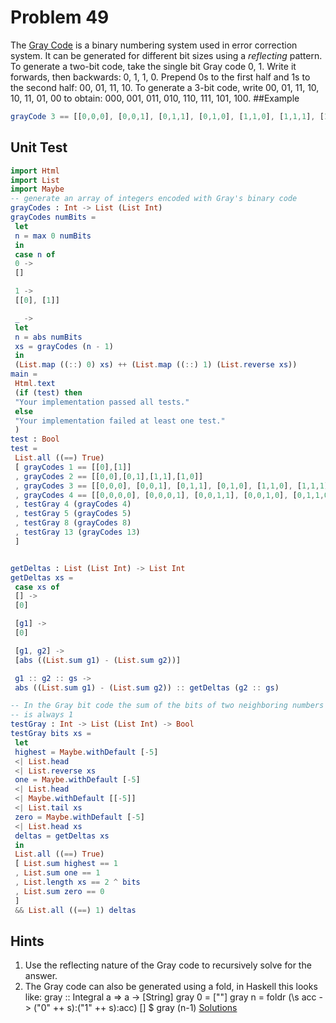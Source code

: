 # Problem 49
The [Gray Code](http://mathworld.wolfram.com/GrayCode.html) is a binary numbering system used in error correction system. It can be generated for different bit sizes using a *reflecting* pattern. To generate a two-bit code, take the single bit Gray code 0, 1. Write it forwards, then backwards: 0, 1, 1, 0. Prepend 0s to the first half and 1s to the second half: 00, 01, 11, 10. To generate a 3-bit code, write 00, 01, 11, 10, 10, 11, 01, 00 to obtain: 000, 001, 011, 010, 110, 111, 101, 100.
##Example
```elm
grayCode 3 == [[0,0,0], [0,0,1], [0,1,1], [0,1,0], [1,1,0], [1,1,1], [1,0,1], [1,0,0]]
```
## Unit Test
```elm
import Html
import List
import Maybe
-- generate an array of integers encoded with Gray's binary code
grayCodes : Int -> List (List Int)
grayCodes numBits =
 let
 n = max 0 numBits
 in
 case n of
 0 ->
 []

 1 ->
 [[0], [1]]

 _ ->
 let
 n = abs numBits
 xs = grayCodes (n - 1)
 in
 (List.map ((::) 0) xs) ++ (List.map ((::) 1) (List.reverse xs))
main =
 Html.text
 (if (test) then
 "Your implementation passed all tests."
 else
 "Your implementation failed at least one test."
 )
test : Bool
test =
 List.all ((==) True)
 [ grayCodes 1 == [[0],[1]]
 , grayCodes 2 == [[0,0],[0,1],[1,1],[1,0]]
 , grayCodes 3 == [[0,0,0], [0,0,1], [0,1,1], [0,1,0], [1,1,0], [1,1,1], [1,0,1], [1,0,0]]
 , grayCodes 4 == [[0,0,0,0], [0,0,0,1], [0,0,1,1], [0,0,1,0], [0,1,1,0], [0,1,1,1], [0,1,0,1], [0,1,0,0], [1,1,0,0], [1,1,0,1], [1,1,1,1], [1,1,1,0], [1,0,1,0], [1,0,1,1], [1,0,0,1], [1,0,0,0]]
 , testGray 4 (grayCodes 4)
 , testGray 5 (grayCodes 5)
 , testGray 8 (grayCodes 8)
 , testGray 13 (grayCodes 13)
 ]


getDeltas : List (List Int) -> List Int
getDeltas xs =
 case xs of
 [] ->
 [0]

 [g1] ->
 [0]

 [g1, g2] ->
 [abs ((List.sum g1) - (List.sum g2))]

 g1 :: g2 :: gs ->
 abs ((List.sum g1) - (List.sum g2)) :: getDeltas (g2 :: gs)

-- In the Gray bit code the sum of the bits of two neighboring numbers
-- is always 1
testGray : Int -> List (List Int) -> Bool
testGray bits xs =
 let
 highest = Maybe.withDefault [-5]
 <| List.head
 <| List.reverse xs
 one = Maybe.withDefault [-5]
 <| List.head
 <| Maybe.withDefault [[-5]]
 <| List.tail xs
 zero = Maybe.withDefault [-5]
 <| List.head xs
 deltas = getDeltas xs
 in
 List.all ((==) True)
 [ List.sum highest == 1
 , List.sum one == 1
 , List.length xs == 2 ^ bits
 , List.sum zero == 0
 ]
 && List.all ((==) 1) deltas

```
## Hints
1. Use the reflecting nature of the Gray code to recursively solve for the answer.
2. The Gray code can also be generated using a fold, in Haskell this looks like:
gray :: Integral a => a -> [String]
gray 0 = [""]
gray n = foldr (\s acc -> ("0" ++ s):("1" ++ s):acc) [] $ gray (n-1)
[Solutions](problem_49_solutions.md)